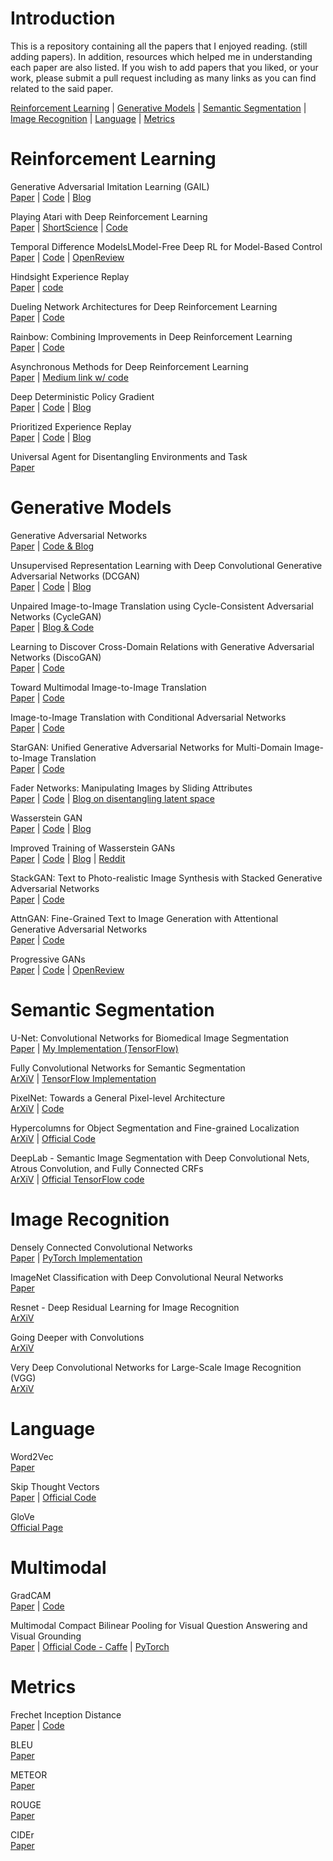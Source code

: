 # Introduction
This is a repository containing all the papers that I enjoyed reading. (still adding papers). In addition, resources which helped me in understanding each paper are also listed. If you wish to add papers that you liked, or your work, please submit a pull request including as many links as you can find related to the said paper.

[Reinforcement Learning](#reinforcement-learning) | [Generative Models](#generative-models) | [Semantic Segmentation](#semantic-segmentation) | [Image Recognition](#image-recognition) | [Language](#language) | [Metrics](#metrics)

# Reinforcement Learning
Generative Adversarial Imitation Learning (GAIL)<br>
[Paper](https://arxiv.org/abs/1606.03476) | [Code](https://github.com/Khrylx/PyTorch-RL) | [Blog](https://medium.com/@sanketgujar95/generative-adversarial-imitation-learning-266f45634e60) <br>

Playing Atari with Deep Reinforcement Learning <br>
[Paper](https://arxiv.org/abs/1312.5602) | [ShortScience](http://www.shortscience.org/paper?bibtexKey=journals/corr/1312.5602#aleju) | [Code](https://github.com/brendanator/atari-rl) <br>

Temporal Difference ModelsLModel-Free Deep RL for Model-Based Control <br>
[Paper](https://arxiv.org/abs/1802.09081) | [Code](https://github.com/vitchyr/rlkit) | [OpenReview](https://openreview.net/forum?id=Skw0n-W0Z) <br>

Hindsight Experience Replay <br>
[Paper](https://arxiv.org/abs/1707.01495) | [code](https://github.com/openai/baselines/tree/master/baselines/her) <br>

 Dueling Network Architectures for Deep Reinforcement Learning <br>
[Paper](https://arxiv.org/abs/1511.06581) | [Code](https://github.com/satyenrajpal/RL_algos) <br>

Rainbow: Combining Improvements in Deep Reinforcement Learning <br>
[Paper](https://arxiv.org/abs/1710.02298) | [Code](https://github.com/Kaixhin/Rainbow) <br>

Asynchronous Methods for Deep Reinforcement Learning <br> 
[Paper](https://arxiv.org/abs/1602.01783) | [Medium link w/ code](https://medium.com/emergent-future/simple-reinforcement-learning-with-tensorflow-part-8-asynchronous-actor-critic-agents-a3c-c88f72a5e9f2) <br>

Deep Deterministic Policy Gradient <br>
[Paper](https://arxiv.org/abs/1509.02971) | [Code](https://github.com/Kaixhin/Rainbow) | [Blog](http://pemami4911.github.io/blog/2016/08/21/ddpg-rl.html) <br>

Prioritized Experience Replay <br>
[Paper](https://arxiv.org/abs/1511.05952?context=cs) | [Code](https://github.com/rlcode/per) | [Blog](http://pemami4911.github.io/paper-summaries/deep-rl/2016/01/26/prioritizing-experience-replay.html) <br>

Universal Agent for Disentangling Environments and Task<br>
[Paper](https://openreview.net/pdf?id=B1mvVm-C-)

# Generative Models
Generative Adversarial Networks <br>
[Paper](https://arxiv.org/abs/1406.2661) | [Code & Blog](https://wiseodd.github.io/techblog/2016/09/17/gan-tensorflow/) <br>

Unsupervised Representation Learning with Deep Convolutional Generative Adversarial Networks (DCGAN) <br>
[Paper](https://arxiv.org/abs/1511.06434) | [Code](https://github.com/pytorch/examples/tree/master/dcgan) | [Blog](https://julianzaidi.wordpress.com/2017/04/24/deep-convolution-gan-dcgan-architecture-and-training/) <br>

Unpaired Image-to-Image Translation using Cycle-Consistent Adversarial Networks (CycleGAN) <br>
[Paper](https://arxiv.org/abs/1703.10593) | [Blog & Code](https://junyanz.github.io/CycleGAN/) <br>

Learning to Discover Cross-Domain Relations with Generative Adversarial Networks (DiscoGAN) <br>
[Paper](https://arxiv.org/abs/1703.05192) | [Code](https://github.com/carpedm20/DiscoGAN-pytorch) <br>

Toward Multimodal Image-to-Image Translation <br>
[Paper](https://arxiv.org/abs/1711.11586) | [Code](https://github.com/junyanz/BicycleGAN)

Image-to-Image Translation with Conditional Adversarial Networks <br>
[Paper](https://arxiv.org/abs/1611.07004) | [Code](https://github.com/phillipi/pix2pix)

StarGAN: Unified Generative Adversarial Networks for Multi-Domain Image-to-Image Translation <br>
[Paper](https://arxiv.org/abs/1711.09020) | [Code](https://github.com/yunjey/StarGAN) <br>

Fader Networks: Manipulating Images by Sliding Attributes <br>
[Paper](https://arxiv.org/abs/1706.00409) | [Code](https://github.com/facebookresearch/FaderNetworks) | [Blog on disentangling latent space](https://www.ibm.com/blogs/research/2018/05/disentanglement-deep-learning/)<br>

Wasserstein GAN <br>
[Paper](https://arxiv.org/abs/1701.07875) | [Code](https://github.com/martinarjovsky/WassersteinGAN) | [Blog](https://www.alexirpan.com/2017/02/22/wasserstein-gan.html)<br>

Improved Training of Wasserstein GANs <br>
[Paper](https://arxiv.org/abs/1704.00028) | [Code](https://github.com/lilianweng/unified-gan-tensorflow) | [Blog](http://guimperarnau.com/blog/2017/11/Fantastic-GANs-and-where-to-find-them-II#impWGANs) | [Reddit](https://www.reddit.com/r/MachineLearning/comments/63dfun/r170400028_improved_training_of_wasserstein_gans/) <br>

StackGAN: Text to Photo-realistic Image Synthesis with Stacked Generative Adversarial Networks <br>
[Paper](https://arxiv.org/abs/1612.03242) | [Code](https://github.com/hanzhanggit/StackGAN) <br>

AttnGAN: Fine-Grained Text to Image Generation with Attentional Generative Adversarial Networks <br>
[Paper](https://arxiv.org/abs/1711.10485) | [Code](https://github.com/taoxugit/AttnGAN) <br>

Progressive GANs <br>
[Paper](https://arxiv.org/abs/1710.10196) | [Code](https://github.com/tkarras/progressive_growing_of_gans) | [OpenReview](https://openreview.net/forum?id=Hk99zCeAb) <br>

# Semantic Segmentation
 
U-Net: Convolutional Networks for Biomedical Image Segmentation <br>
[Paper](https://arxiv.org/abs/1505.04597) | [My Implementation (TensorFlow)](https://github.com/satyenrajpal/Semantic-Segmentation-U-Net) <br>
 
Fully Convolutional Networks for Semantic Segmentation <br>
[ArXiV](https://arxiv.org/abs/1411.4038) | [TensorFlow Implementation](https://github.com/shekkizh/FCN.tensorflow) <br>
 
PixelNet: Towards a General Pixel-level Architecture <br>
[ArXiV](https://arxiv.org/abs/1609.06694) | [Code](https://github.com/aayushbansal/PixelNet) <br>

Hypercolumns for Object Segmentation and Fine-grained Localization <br>
[ArXiV](https://arxiv.org/abs/1411.5752) | [Official Code](https://github.com/bharath272/sds) <br>

DeepLab - Semantic Image Segmentation with Deep Convolutional Nets, Atrous Convolution, and Fully Connected CRFs <br>
[ArXiV](https://arxiv.org/abs/1606.00915) | [Official TensorFlow code](https://github.com/tensorflow/models/tree/master/research/deeplab)<br>
 
# Image Recognition
Densely Connected Convolutional Networks <br>
[Paper](https://arxiv.org/abs/1608.06993) | [PyTorch Implementation](https://github.com/bamos/densenet.pytorch)<br>

ImageNet Classification with Deep Convolutional Neural Networks <br>
[Paper](https://papers.nips.cc/paper/4824-imagenet-classification-with-deep-convolutional-neural-networks) <br>

Resnet - Deep Residual Learning for Image Recognition <br>
[ArXiV](https://arxiv.org/abs/1512.03385) <br>

Going Deeper with Convolutions <br>
[ArXiV](https://arxiv.org/abs/1409.4842) <br>

Very Deep Convolutional Networks for Large-Scale Image Recognition (VGG) <br>
[ArXiV](https://arxiv.org/abs/1409.1556) <br>
 
# Language
Word2Vec <br>
[Paper](https://papers.nips.cc/paper/5021-distributed-representations-of-words-and-phrases-and-their-compositionality.pdf)

Skip Thought Vectors <br>
[Paper](https://arxiv.org/abs/1506.06726) | [Official Code](https://github.com/ryankiros/skip-thoughts) <br>

GloVe <br>
[Official Page](https://nlp.stanford.edu/projects/glove/) <br>

# Multimodal

GradCAM <br>
[Paper](https://arxiv.org/abs/1610.02391) | [Code](https://github.com/jacobgil/pytorch-grad-cam)

Multimodal Compact Bilinear Pooling for Visual Question Answering and Visual Grounding <br>
[Paper](https://arxiv.org/abs/1606.01847) | [Official Code - Caffe](https://github.com/akirafukui/vqa-mcb) | [PyTorch](https://github.com/gdlg/pytorch_compact_bilinear_pooling)<br>

# Metrics
Frechet Inception Distance <br>
[Paper](https://arxiv.org/abs/1706.08500) | [Code](https://github.com/mseitzer/pytorch-fid) <br>

BLEU <br>
[Paper](https://www.aclweb.org/anthology/P02-1040.pdf) <br>

METEOR <br>
[Paper](https://www.cs.cmu.edu/~alavie/papers/BanerjeeLavie2005-final.pdf)<br>

ROUGE <br>
[Paper](http://www.aclweb.org/anthology/W04-1013) <br>

CIDEr <br>
[Paper](http://www.cs.cmu.edu/~jeanoh/16-785/papers/vedantam-cvpr2015-cider.pdf)<br>


